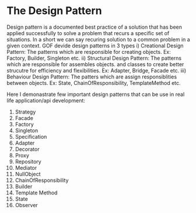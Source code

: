 # The Design Pattern

Design pattern is a documented best practice of a solution that has been applied 
successfully to solve a problem that recurs a specific set of situations.
In a short we can say recuring solution to a common problem in a given context.
GOF devide design patterns in 3 types
i) Creational Design Pattern: The patterns which are responsible for creating objects. Ex: Factory, Builder, Singleton etc.
ii) Structural Design Pattern: The patterns which are responsible for assembles objects.
and classes to create better strucutre for efficiency and flexibilities.  Ex: Adapter, Bridge, Facade etc.
iii) Behaviour Design Pattern: The patters which are assign responsiblities between objects. Ex: State, 
ChainOfResponsibility, TemplateMethod etc.

Here I demonastrate few important design patterns that can be use in real life application/api development:

1. Strategy
2. Facade
3. Factory
4. Singleton
5. Specification
6. Adapter
7. Decorator
8. Proxy
9. Repository
10. Mediator
11. NullObject
12. ChainOfResponsibility
13. Builder
14. Template Method
15. State
16. Observer

